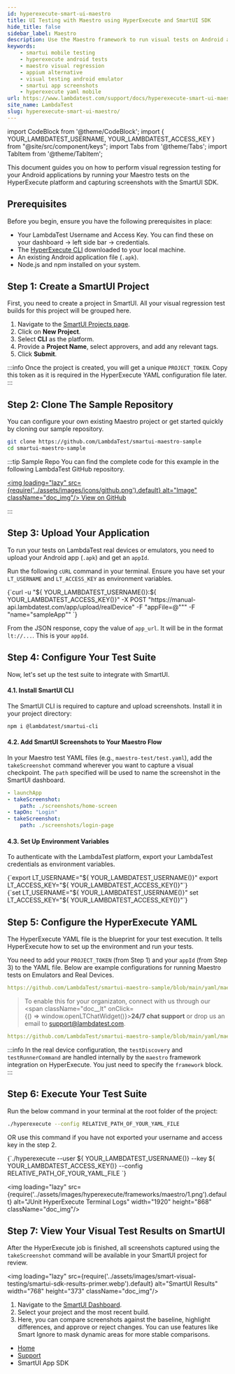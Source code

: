 ```yaml
---
id: hyperexecute-smart-ui-maestro
title: UI Testing with Maestro using HyperExecute and SmartUI SDK
hide_title: false
sidebar_label: Maestro
description: Use the Maestro framework to run visual tests on Android apps via HyperExecute and SmartUI. Capture screenshots for visual comparison in mobile test automation.
keywords:
    - smartui mobile testing
    - hyperexecute android tests
    - maestro visual regression
    - appium alternative
    - visual testing android emulator
    - smartui app screenshots
    - hyperexecute yaml mobile
url: https://www.lambdatest.com/support/docs/hyperexecute-smart-ui-maestro/
site_name: LambdaTest
slug: hyperexecute-smart-ui-maestro/
---
```


import CodeBlock from '@theme/CodeBlock';
import { YOUR_LAMBDATEST_USERNAME, YOUR_LAMBDATEST_ACCESS_KEY } from "@site/src/component/keys";
import Tabs from '@theme/Tabs';
import TabItem from '@theme/TabItem';

<script type="application/ld+json"
      dangerouslySetInnerHTML={{ __html: JSON.stringify({
       "@context": "https://schema.org",
       "@type": "BreadcrumbList",
       "itemListElement": [{
         "@type": "ListItem",
         "position": 1,
         "name": "LambdaTest",
         "item": "https://www.lambdatest.com"
       },{
         "@type": "ListItem",
         "position": 2,
         "name": "Support",
         "item": "https://www.lambdatest.com/support/docs/"
       },{
         "@type": "ListItem",
         "position": 3,
         "name": "UI Testing with Maestro",
         "item": "https://www.lambdatest.com/support/docs/hyperexecute-smart-ui-maestro/"
       }]
     })
   }}
></script>

This document guides you on how to perform visual regression testing for your Android applications by running your Maestro tests on the HyperExecute platform and capturing screenshots with the SmartUI SDK.

## Prerequisites

Before you begin, ensure you have the following prerequisites in place:

* Your LambdaTest Username and Access Key. You can find these on your dashboard -> left side bar -> credentials.
* The [HyperExecute CLI](/support/docs/hyperexecute-cli-run-tests-on-hyperexecute-grid/) downloaded to your local machine.
* An existing Android application file (`.apk`).
* Node.js and npm installed on your system.

## Step 1: Create a SmartUI Project

First, you need to create a project in SmartUI. All your visual regression test builds for this project will be grouped here.

1.  Navigate to the [SmartUI Projects page](https://smartui.lambdatest.com/).
2.  Click on **New Project**.
3.  Select **CLI** as the platform.
4.  Provide a **Project Name**, select approvers, and add any relevant tags.
5.  Click **Submit**.

:::info
Once the project is created, you will get a unique `PROJECT_TOKEN`. Copy this token as it is required in the HyperExecute YAML configuration file later.
:::

## Step 2: Clone The Sample Repository

You can configure your own existing Maestro project or get started quickly by cloning our sample repository.

```bash
git clone https://github.com/LambdaTest/smartui-maestro-sample
cd smartui-maestro-sample
```

:::tip Sample Repo
You can find the complete code for this example in the following LambdaTest GitHub repository.

<a href="https://github.com/LambdaTest/smartui-maestro-sample" className="github__anchor"><img loading="lazy" src={require('../assets/images/icons/github.png').default} alt="Image" className="doc_img"/> View on GitHub</a>

:::

## Step 3: Upload Your Application

To run your tests on LambdaTest real devices or emulators, you need to upload your Android app (`.apk`) and get an `appId`.

Run the following `cURL` command in your terminal. Ensure you have set your `LT_USERNAME` and `LT_ACCESS_KEY` as environment variables.


<div className="lambdatest__codeblock">
<CodeBlock className="language-bash">
{`curl -u "${ YOUR_LAMBDATEST_USERNAME()}:${ YOUR_LAMBDATEST_ACCESS_KEY()}" -X POST "https://manual-api.lambdatest.com/app/upload/realDevice" -F "appFile=@"<YOUR_LOCAL_APP_PATH>"" -F "name="sampleApp""
`}
</CodeBlock>
</div>

From the JSON response, copy the value of `app_url`. It will be in the format `lt://...`. This is your `appId`.

## Step 4: Configure Your Test Suite

Now, let's set up the test suite to integrate with SmartUI.

#### 4.1. Install SmartUI CLI

The SmartUI CLI is required to capture and upload screenshots. Install it in your project directory:

```bash
npm i @lambdatest/smartui-cli
```

#### 4.2. Add SmartUI Screenshots to Your Maestro Flow

In your Maestro test YAML files (e.g., `maestro-test/test.yaml`), add the `takeScreenshot` command wherever you want to capture a visual checkpoint. The `path` specified will be used to name the screenshot in the SmartUI dashboard.

```yaml
- launchApp
- takeScreenshot:
    path: ./screenshots/home-screen
- tapOn: "Login"
- takeScreenshot:
    path: ./screenshots/login-page
```

#### 4.3. Set Up Environment Variables

To authenticate with the LambdaTest platform, export your LambdaTest credentials as environment variables.

<Tabs className="docs__val">
<TabItem value="bash" label="Linux / MacOS" default>

  <div className="lambdatest__codeblock">
    <CodeBlock className="language-bash">
  {`export LT_USERNAME="${ YOUR_LAMBDATEST_USERNAME()}"
export LT_ACCESS_KEY="${ YOUR_LAMBDATEST_ACCESS_KEY()}"`}
  </CodeBlock>
</div>

</TabItem>

<TabItem value="powershell" label="Windows" default>

  <div className="lambdatest__codeblock">
    <CodeBlock className="language-powershell">
  {`set LT_USERNAME="${ YOUR_LAMBDATEST_USERNAME()}"
set LT_ACCESS_KEY="${ YOUR_LAMBDATEST_ACCESS_KEY()}"`}
  </CodeBlock>
</div>

</TabItem>
</Tabs>

## Step 5: Configure the HyperExecute YAML

The HyperExecute YAML file is the blueprint for your test execution. It tells HyperExecute how to set up the environment and run your tests.

You need to add your `PROJECT_TOKEN` (from Step 1) and your `appId` (from Step 3) to the YAML file. Below are example configurations for running Maestro tests on Emulators and Real Devices.

<Tabs className="docs__val">
<TabItem value="android-rd" label="Android-Real Device" default>

```yaml reference title="maestro_Real_Devices.yaml"
https://github.com/LambdaTest/smartui-maestro-sample/blob/main/yaml/maestro_Real_Devices.yaml
```
</TabItem>

<TabItem value="android-emu" label="Android-Emulator" default>

> To enable this for your organizaton, connect with us through our <span className="doc\_\_lt" onClick={() => window.openLTChatWidget()}>**24/7 chat support**</span> or drop us an email to [support@lambdatest.com](mailto:support@lambdatest.com).

```yaml reference title="maestro_Emulator_HyperEx.yaml"
https://github.com/LambdaTest/smartui-maestro-sample/blob/main/yaml/maestro_Emulator_HyperEx.yaml
```
</TabItem>

</Tabs>


:::info
In the real device configuration, the `testDiscovery` and `testRunnerCommand` are handled internally by the `maestro` framework integration on HyperExecute. You just need to specify the `framework` block.
:::

## Step 6: Execute Your Test Suite

Run the below command in your terminal at the root folder of the project:

```bash
./hyperexecute --config RELATIVE_PATH_OF_YOUR_YAML_FILE
```

OR use this command if you have not exported your username and access key in the step 2.

<div className="lambdatest__codeblock">
  <CodeBlock className="language-bash">
    {`./hyperexecute --user ${ YOUR_LAMBDATEST_USERNAME()} --key ${ YOUR_LAMBDATEST_ACCESS_KEY()} --config RELATIVE_PATH_OF_YOUR_YAML_FILE `}
  </CodeBlock>
</div>

<img loading="lazy" src={require('../assets/images/hyperexecute/frameworks/maestro/1.png').default} alt="JUnit HyperExecute Terminal Logs"  width="1920" height="868" className="doc_img"/>


## Step 7: View Your Visual Test Results on SmartUI

After the HyperExecute job is finished, all screenshots captured using the `takeScreenshot` command will be available in your SmartUI project for review.

<img loading="lazy" src={require('../assets/images/smart-visual-testing/smartui-sdk-results-primer.webp').default} alt="SmartUI Results" width="768" height="373" className="doc_img"/>

1.  Navigate to the [SmartUI Dashboard](https://smartui.lambdatest.com/).
2.  Select your project and the most recent build.
3.  Here, you can compare screenshots against the baseline, highlight differences, and approve or reject changes. You can use features like Smart Ignore to mask dynamic areas for more stable comparisons.


<nav aria-label="breadcrumbs">
  <ul className="breadcrumbs">
    <li className="breadcrumbs__item">
      <a className="breadcrumbs__link" target="_self" href="https://www.lambdatest.com">
        Home
      </a>
    </li>
    <li className="breadcrumbs__item">
      <a className="breadcrumbs__link" target="_self" href="https://www.lambdatest.com/support/docs/">
        Support
      </a>
    </li>
    <li className="breadcrumbs__item breadcrumbs__item--active">
      <span className="breadcrumbs__link">SmartUI App SDK</span>
    </li>
  </ul>
</nav>
